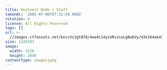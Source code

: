 ```yaml
---
title: Hochzeit Bodo + Steff
takenAt: '2005-07-06T07:31:58.000Z'
rotation: 0
license: All Rights Reserved
tags: []
url: >-
  //images.ctfassets.net/bncv3c2gt878/4wa4c14yzeRvzsuLgBw6Vy/43e164aea5c67995d651aa6bf6505a81/hochzeit-bodo--steff_4560371960_o
size: 1249783
image:
  width: 1536
  height: 2048
contentType: image/jpeg
---
```


